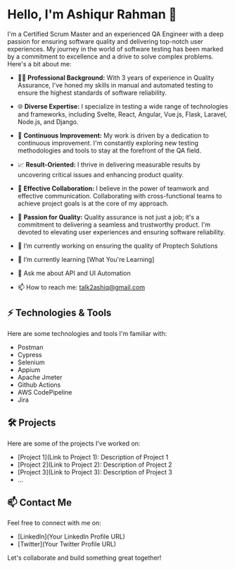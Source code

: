 # Hello, I'm Ashiqur Rahman 👋

I'm a Certified Scrum Master and an experienced QA Engineer with a deep passion for ensuring software quality and delivering top-notch user experiences. My journey in the world of software testing has been marked by a commitment to excellence and a drive to solve complex problems. Here's a bit about me:

- 🕵️‍♂️ **Professional Background:** With 3 years of experience in Quality Assurance, I've honed my skills in manual and automated testing to ensure the highest standards of software reliability.

- 🌐 **Diverse Expertise:** I specialize in testing a wide range of technologies and frameworks, including Svelte, React, Angular, Vue.js, Flask, Laravel, Node.js, and Django.

- 🚀 **Continuous Improvement:** My work is driven by a dedication to continuous improvement. I'm constantly exploring new testing methodologies and tools to stay at the forefront of the QA field.

- 📈 **Result-Oriented:** I thrive in delivering measurable results by uncovering critical issues and enhancing product quality.

- 💬 **Effective Collaboration:** I believe in the power of teamwork and effective communication. Collaborating with cross-functional teams to achieve project goals is at the core of my approach.

- 🌟 **Passion for Quality:** Quality assurance is not just a job; it's a commitment to delivering a seamless and trustworthy product. I'm devoted to elevating user experiences and ensuring software reliability.

- 🔭 I’m currently working on ensuring the quality of Proptech Solutions
- 🌱 I’m currently learning [What You're Learning]
- 💬 Ask me about API and UI Automation
- 📫 How to reach me: talk2ashiq@gmail.com

## ⚡ Technologies & Tools

Here are some technologies and tools I'm familiar with:

- Postman
- Cypress
- Selenium
- Appium
- Apache Jmeter
- Github Actions
- AWS CodePipeline
- Jira

## 🛠️ Projects

Here are some of the projects I've worked on:

- [Project 1](Link to Project 1): Description of Project 1
- [Project 2](Link to Project 2): Description of Project 2
- [Project 3](Link to Project 3): Description of Project 3
- ...

## 📫 Contact Me

Feel free to connect with me on:

- [LinkedIn](Your LinkedIn Profile URL)
- [Twitter](Your Twitter Profile URL)

Let's collaborate and build something great together!
